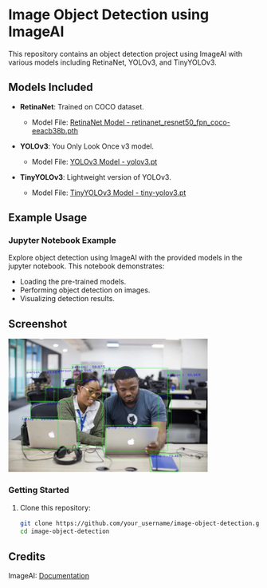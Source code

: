 
# Image Object Detection using ImageAI

This repository contains an object detection project using ImageAI with various models including RetinaNet, YOLOv3, and TinyYOLOv3.


## Models Included

- **RetinaNet**: Trained on COCO dataset.
  - Model File: [RetinaNet Model - retinanet_resnet50_fpn_coco-eeacb38b.pth](https://github.com/OlafenwaMoses/ImageAI/releases/download/3.0.0-pretrained/retinanet_resnet50_fpn_coco-eeacb38b.pth/)

- **YOLOv3**: You Only Look Once v3 model.
  - Model File: [YOLOv3 Model - yolov3.pt](https://github.com/OlafenwaMoses/ImageAI/releases/download/3.0.0-pretrained/yolov3.pt/)

- **TinyYOLOv3**: Lightweight version of YOLOv3.
  - Model File: [TinyYOLOv3 Model - tiny-yolov3.pt](https://github.com/OlafenwaMoses/ImageAI/releases/download/3.0.0-pretrained/tiny-yolov3.pt/)
 
## Example Usage

### Jupyter Notebook Example

Explore object detection using ImageAI with the provided models in the jupyter notebook. This notebook demonstrates:
- Loading the pre-trained models.
- Performing object detection on images.
- Visualizing detection results.
  
## Screenshot
<img src="screenshot.jpg" alt="Object Detection Example" width="400">


### Getting Started

1. Clone this repository:
   ```bash
   git clone https://github.com/your_username/image-object-detection.git
   cd image-object-detection

## Credits
ImageAI: [Documentation](https://imageai.readthedocs.io/en/latest/index.html)
